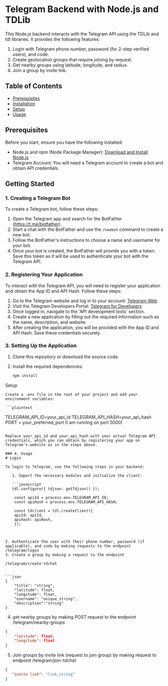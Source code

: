 
# Telegram Backend with Node.js and TDLib

This Node.js backend interacts with the Telegram API using the TDLib and tdl libraries. It provides the following features:
1. Login with Telegram phone number, password (for 2-step verified users), and code.
2. Create geolocation groups that require joining by request.
3. Get nearby groups using latitude, longitude, and radius.
4. Join a group by invite link.


## Table of Contents
- [Prerequisites](#prerequisites)
- [Installation](#installation)
- [Setup](#setup)
- [Usage](#usage)



## Prerequisites

Before you start, ensure you have the following installed:

- Node.js and npm (Node Package Manager): [Download and Install Node.js](https://nodejs.org/)
- Telegram Account: You will need a Telegram account to create a bot and obtain API credentials.

## Getting Started

### 1. Creating a Telegram Bot

To create a Telegram bot, follow these steps:

1. Open the Telegram app and search for the BotFather (https://t.me/botfather).
2. Start a chat with the BotFather and use the `/newbot` command to create a new bot.
3. Follow the BotFather's instructions to choose a name and username for your bot.
4. Once your bot is created, the BotFather will provide you with a token. Save this token as it will be used to authenticate your bot with the Telegram API.

### 2. Registering Your Application

To interact with the Telegram API, you will need to register your application and obtain the App ID and API Hash. Follow these steps:

1. Go to the Telegram website and log in to your account: [Telegram Web](https://web.telegram.org/)
2. Visit the Telegram Developers Portal: [Telegram for Developers](https://my.telegram.org/auth)
3. Once logged in, navigate to the 'API development tools' section.
4. Create a new application by filling out the required information such as the name, description, and website.
5. After creating the application, you will be provided with the App ID and API Hash. Save these credentials securely.

### 3. Setting Up the Application

1. Clone this repository or download the source code.
2. Install the required dependencies:

   ```bash
   npm install


Setup

    Create a .env file in the root of your project and add your environment variables:

    ```plaintext

TELEGRAM_API_ID=your_api_id
TELEGRAM_API_HASH=your_api_hash
PORT = your_preferred_port (I am running on port 5000)
```

Replace your_api_id and your_api_hash with your actual Telegram API credentials, which you can obtain by registering your app on Telegram's website as in the steps above.

### 4. Usage
# Login

To login to Telegram, use the following steps in your backend:

   1. Import the necessary modules and initialize the client:

   ```javascript
   tdl.configure({ tdjson: getTdjson() });

    const apiId = process.env.TELEGRAM_API_ID;
    const apiHash = process.env.TELEGRAM_API_HASH;

    const tdclient = tdl.createClient({
    apiId: apiId,
    apiHash: apiHash,
    });



2. Authenticate the user with their phone number, password (if applicable), and code by making requests to the endpoint /telegram/login
3. Create a group by making a request to the endpoint 
``` 
    /telegram/create-tdchat

```

```json 
{
    "title": "string", 
    "latitude": float, 
    "longitude": float, 
    "username": "unique_string", 
    "description":"string"
}
```

4. get nearby groups by making POST request to the endpoint /telegram/nearby-groups

```json
{
    "latitude": float,
    "longitude": float
}
```

5. Join groups by invite link (request to join group) by making request to endpoint /telegram/join-tdchat
 ```json
 {
    "invite link": "link_string"
 }
 ```


